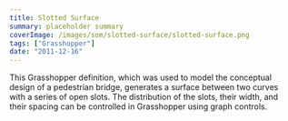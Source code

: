 ```yaml
---
title: Slotted Surface
summary: placeholder summary
coverImage: /images/som/slotted-surface/slotted-surface.png
tags: ["Grasshopper"]
date: "2011-12-16"
---
```


This Grasshopper definition, which was used to model the conceptual design of a pedestrian bridge, generates a surface between two curves with a series of open slots. The distribution of the slots, their width, and their spacing can be controlled in Grasshopper using graph controls.
